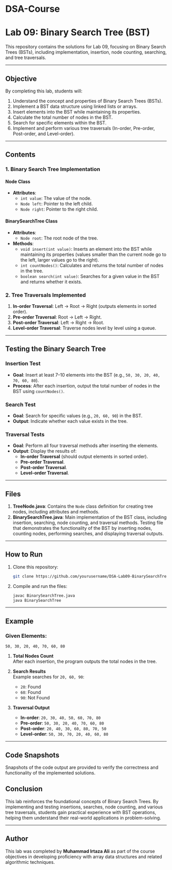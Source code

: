 # DSA-Course

# Lab 09: Binary Search Tree (BST)  

This repository contains the solutions for Lab 09, focusing on Binary Search Trees (BSTs), including implementation, insertion, node counting, searching, and tree traversals.

---

## Objective  

By completing this lab, students will:  

1. Understand the concept and properties of Binary Search Trees (BSTs).  
2. Implement a BST data structure using linked lists or arrays.  
3. Insert elements into the BST while maintaining its properties.  
4. Calculate the total number of nodes in the BST.  
5. Search for specific elements within the BST.  
6. Implement and perform various tree traversals (In-order, Pre-order, Post-order, and Level-order).  

---

## Contents  

### 1. **Binary Search Tree Implementation**  

#### **Node Class**  
- **Attributes**:  
  - `int value`: The value of the node.  
  - `Node left`: Pointer to the left child.  
  - `Node right`: Pointer to the right child.  

#### **BinarySearchTree Class**  
- **Attributes**:  
  - `Node root`: The root node of the tree.  
- **Methods**:  
  - `void insert(int value)`: Inserts an element into the BST while maintaining its properties (values smaller than the current node go to the left, larger values go to the right).  
  - `int countNodes()`: Calculates and returns the total number of nodes in the tree.  
  - `boolean search(int value)`: Searches for a given value in the BST and returns whether it exists.  

### 2. **Tree Traversals Implemented**  
1. **In-order Traversal**: Left → Root → Right (outputs elements in sorted order).  
2. **Pre-order Traversal**: Root → Left → Right.  
3. **Post-order Traversal**: Left → Right → Root.  
4. **Level-order Traversal**: Traverse nodes level by level using a queue.  

---

## Testing the Binary Search Tree  

### **Insertion Test**  
- **Goal**: Insert at least 7–10 elements into the BST (e.g., `50, 30, 20, 40, 70, 60, 80`).  
- **Process**: After each insertion, output the total number of nodes in the BST using `countNodes()`.  

### **Search Test**  
- **Goal**: Search for specific values (e.g., `20, 60, 90`) in the BST.  
- **Output**: Indicate whether each value exists in the tree.  

### **Traversal Tests**  
- **Goal**: Perform all four traversal methods after inserting the elements.  
- **Output**: Display the results of:  
  - **In-order Traversal** (should output elements in sorted order).  
  - **Pre-order Traversal**.  
  - **Post-order Traversal**.  
  - **Level-order Traversal**.  

---

## Files  

1. **TreeNode.java**: Contains the `Node` class definition for creating tree nodes, including attributes and methods.  
2. **BinarySearchTree.java**: Main implementation of the BST class, including insertion, searching, node counting, and traversal methods. Testing file that demonstrates the functionality of the BST by inserting nodes, counting nodes, performing searches, and displaying traversal outputs.  

---

## How to Run  

1. Clone this repository:  

   ```bash  
   git clone https://github.com/yourusername/DSA-Lab09-BinarySearchTree  
   ```  

2. Compile and run the files:  

   ```bash  
   javac BinarySearchTree.java  
   java BinarySearchTree  
   ```  

---

## Example  

### **Given Elements**:  
`50, 30, 20, 40, 70, 60, 80`  

1. **Total Nodes Count**  
   After each insertion, the program outputs the total nodes in the tree.  

2. **Search Results**  
   Example searches for `20, 60, 90`:
   - `20`: Found  
   - `60`: Found  
   - `90`: Not Found  

3. **Traversal Output**  
   - **In-order**: `20, 30, 40, 50, 60, 70, 80`  
   - **Pre-order**: `50, 30, 20, 40, 70, 60, 80`  
   - **Post-order**: `20, 40, 30, 60, 80, 70, 50`  
   - **Level-order**: `50, 30, 70, 20, 40, 60, 80`  

---


## Code Snapshots
Snapshots of the code output are provided to verify the correctness and functionality of the implemented solutions.

## Conclusion  

This lab reinforces the foundational concepts of Binary Search Trees. By implementing and testing insertions, searches, node counting, and various tree traversals, students gain practical experience with BST operations, helping them understand their real-world applications in problem-solving.  

---


## Author
This lab was completed by **Muhammad Irtaza Ali** as part of the course objectives in developing proficiency with array data structures and related algorithmic techniques.